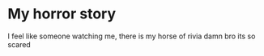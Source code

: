 # My horror story

I feel like someone watching me, there is my horse of rivia damn bro its so scared
